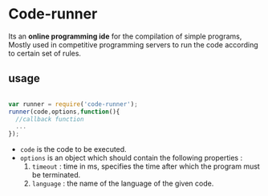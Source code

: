 # Code-runner

Its an **online programming ide** for the compilation of simple programs,
Mostly used in competitive programming servers to run the code according to certain set of rules.

## usage

```javascript

var runner = require('code-runner');
runner(code,options,function(){
  //callback function
  ...
});

```

* `code` is the code to be executed.
* `options` is an object which should contain the following properties :
  1. `timeout`  : time in ms, specifies the time after which the program must be terminated.
  2. `language` : the name of the language of the given code.
